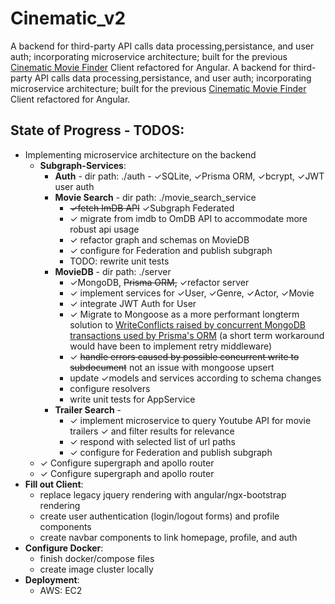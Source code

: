 # Cinematic_v2
A backend for third-party API calls data processing,persistance, and user auth; incorporating microservice architecture; built for the previous [Cinematic Movie Finder](https://github.com/yogs0ddhoth/Cinematic-Film-Finder) Client refactored for Angular.
A backend for third-party API calls data processing,persistance, and user auth; incorporating microservice architecture; built for the previous [Cinematic Movie Finder](https://github.com/yogs0ddhoth/Cinematic-Film-Finder) Client refactored for Angular.
## State of Progress - TODOS:
* Implementing microservice architecture on the backend
    * **Subgraph-Services**:
        - **Auth** - dir path: ./auth - &check;SQLite, &check;Prisma ORM, &check;bcrypt, &check;JWT user auth
        - **Movie Search** - dir path: ./movie_search_service 
            - ~~&check;fetch ImDB API~~ &check;Subgraph Federated
            - &check; migrate from imdb to OmDB API to accommodate more robust api usage 
            - &check; refactor graph and schemas on MovieDB
            - &check; configure for Federation and publish subgraph
            - TODO: rewrite unit tests
        - **MovieDB** - dir path: ./server 
            - &check;MongoDB, ~~Prisma ORM,~~ &check;refactor server
            - &check; implement services for &check;User, &check;Genre, &check;Actor, &check;Movie
            - &check; integrate JWT Auth for User
            - &check; Migrate to Mongoose as a more performant longterm solution to [WriteConflicts raised by concurrent MongoDB transactions used by Prisma's ORM](https://github.com/prisma/prisma/issues/12814) (a short term workaround would have been to implement retry middleware)
            - &check; ~~handle errors caused by possible concurrent write to subdocument~~ not an issue with mongoose upsert
            - update &check;models and services according to schema changes
            - configure resolvers
            - write unit tests for AppService
        - **Trailer Search** - 
            - &check; implement microservice to query Youtube API for movie trailers &check; and filter results for relevance
            - &check; respond with selected list of url paths 
            - &check; configure for Federation and publish subgraph
    - &check; Configure supergraph and apollo router
    - &check; Configure supergraph and apollo router
* **Fill out Client**:
    - replace legacy jquery rendering with angular/ngx-bootstrap rendering
    - create user authentication (login/logout forms) and profile components
    - create navbar components to link homepage, profile, and auth
* **Configure Docker**:
    - finish docker/compose files
    - create image cluster locally
* **Deployment**:
    - AWS: EC2